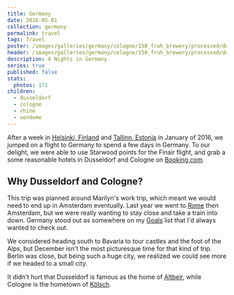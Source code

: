 ```yaml
---
title: Germany
date: 2016-05-01
collection: germany
permalink: travel
tags: Travel
poster: /images/galleries/germany/cologne/150_fruh_brewery/processed/dusseldorf--150_fruh_brewery-s070-r4-col-12.jpg
header: /images/galleries/germany/cologne/150_fruh_brewery/processed/dusseldorf--150_fruh_brewery-s070-r4-col-12.jpg
description: 4 Nights in Germany
series: true
published: false
stats:
  photos: 171
children:
  - dusseldorf
  - cologne
  - rhine
  - vendome
---
```


After a week in [Helsinki, Finland](/photos/finland/helsinki) and [Tallinn, Estonia](/photos/tallinn/estonia) in January of 2016, we jumped on a flight to Germany to spend a few days in Germany. To our delight, we were able to use Starwood points for the Finair flight, and grab a some reasonable hotels in Dusseldorf and Cologne on [Booking.com](http://booking.com).

## Why Dusseldorf and Cologne?

This trip was planned around Marilyn's work trip, which meant we would need to end up in Amsterdam eventually. Last year we went to [Rome](/photos/rome/a-week-in-rome) then Amsterdam, but we were really wanting to stay close and take a train into down. Germany stood out as somewhere on my [Goals](/about/goals) list that I'd always wanted to check out.

We considered heading south to Bavaria to tour castles and the foot of the Alps, but December isn't the most picturesque time for that kind of trip. Berlin was close, but being such a huge city, we realized we could see more if we headed to a small city.

It didn't hurt that Dusseldorf is famous as the home of [Altbeir](https://en.wikipedia.org/wiki/Altbier), while Cologne is the hometown of [Kölsch](https://en.wikipedia.org/wiki/K%C3%B6lsch_(beer)).
